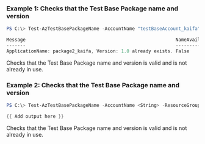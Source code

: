 ### Example 1: Checks that the Test Base Package name and version
```powershell
PS C:\> Test-AzTestBasePackageName -AccountName "testBaseAccount_kaifa" -ResourceGroupName "testbase_rg" -ApplicationName "package2_kaifa" -Name "package2_kaifa-1.0." -Type "package" -Version "1.0" 

Message                                                       NameAvailable Reason
-------                                                       ------------- ------
ApplicationName: package2_kaifa, Version: 1.0 already exists. False         AlreadyExists

```

Checks that the Test Base Package name and version is valid and is not already in use.

### Example 2: Checks that the Test Base Package name and version
```powershell
PS C:\> Test-AzTestBasePackageName -AccountName <String> -ResourceGroupName <String> -Parameter <IPackageCheckNameAvailabilityParameters> 

{{ Add output here }}
```

Checks that the Test Base Package name and version is valid and is not already in use.

